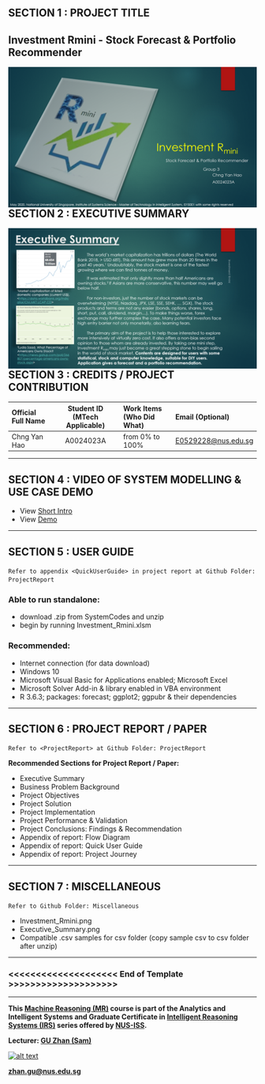 ## SECTION 1 : PROJECT TITLE
## Investment Rmini - Stock Forecast & Portfolio Recommender

<img src="Miscellaneous/InvestmentRmini.png"
     style="float: left; margin-right: 0px;" />

---

## SECTION 2 : EXECUTIVE SUMMARY

<img src="Miscellaneous/ExecutiveSummary.png"
     style="float: left; margin-right: 0px;" />

---

## SECTION 3 : CREDITS / PROJECT CONTRIBUTION

| Official Full Name  | Student ID (MTech Applicable)  | Work Items (Who Did What) | Email (Optional) |
| :------------ |:---------------:| :-----| :-----|
| Chng Yan Hao | A0024023A | from 0% to 100% | E0529228@nus.edu.sg |


---

## SECTION 4 : VIDEO OF SYSTEM MODELLING & USE CASE DEMO

- View [Short Intro](https://www.youtube.com/watch?v=jLQJyCDhMn4)
- View [Demo](https://www.youtube.com/watch?v=x6Qsm3glbE0)

---

## SECTION 5 : USER GUIDE

`Refer to appendix <QuickUserGuide> in project report at Github Folder: ProjectReport`

### Able to run standalone:

- download .zip from SystemCodes and unzip
- begin by running Investment_Rmini.xlsm

### Recommended: 
- Internet connection (for data download)
- Windows 10
- Microsoft Visual Basic for Applications enabled; Microsoft Excel 
- Microsoft Solver Add-in & library enabled in VBA environment 
- R 3.6.3; packages: forecast; ggplot2; ggpubr & their dependencies

---
## SECTION 6 : PROJECT REPORT / PAPER

`Refer to <ProjectReport> at Github Folder: ProjectReport`

**Recommended Sections for Project Report / Paper:**
- Executive Summary
- Business Problem Background
- Project Objectives
- Project Solution
- Project Implementation
- Project Performance & Validation
- Project Conclusions: Findings & Recommendation
- Appendix of report: Flow Diagram
- Appendix of report: Quick User Guide
- Appendix of report: Project Journey

---
## SECTION 7 : MISCELLANEOUS

`Refer to Github Folder: Miscellaneous`

- Investment_Rmini.png
- Executive_Summary.png
- Compatible .csv samples for csv folder (copy sample csv to csv folder after unzip)

---

### <<<<<<<<<<<<<<<<<<<< End of Template >>>>>>>>>>>>>>>>>>>>

---

**This [Machine Reasoning (MR)](https://www.iss.nus.edu.sg/executive-education/course/detail/machine-reasoning "Machine Reasoning") course is part of the Analytics and Intelligent Systems and Graduate Certificate in [Intelligent Reasoning Systems (IRS)](https://www.iss.nus.edu.sg/stackable-certificate-programmes/intelligent-systems "Intelligent Reasoning Systems") series offered by [NUS-ISS](https://www.iss.nus.edu.sg "Institute of Systems Science, National University of Singapore").**

**Lecturer: [GU Zhan (Sam)](https://www.iss.nus.edu.sg/about-us/staff/detail/201/GU%20Zhan "GU Zhan (Sam)")**

[![alt text](https://www.iss.nus.edu.sg/images/default-source/About-Us/7.6.1-teaching-staff/sam-website.tmb-.png "Let's check Sam' profile page")](https://www.iss.nus.edu.sg/about-us/staff/detail/201/GU%20Zhan)

**zhan.gu@nus.edu.sg**
